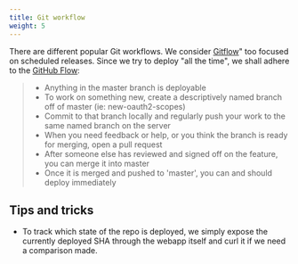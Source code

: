 ```yaml
---
title: Git workflow
weight: 5
---
```

There are different popular Git workflows. We consider [Gitflow](https://www.atlassian.com/git/tutorials/comparing-workflows/gitflow-workflow)" too focused on scheduled releases. Since we try to deploy "all the time", we shall adhere to the [GitHub Flow](https://githubflow.github.io/):

> - Anything in the master branch is deployable
> - To work on something new, create a descriptively named branch off of master (ie: new-oauth2-scopes)
> - Commit to that branch locally and regularly push your work to the same named branch on the server
> - When you need feedback or help, or you think the branch is ready for merging, open a pull request
> - After someone else has reviewed and signed off on the feature, you can merge it into master
> - Once it is merged and pushed to 'master', you can and should deploy immediately


## Tips and tricks
- To track which state of the repo is deployed, we simply expose the currently deployed SHA through the webapp itself and curl it if we need a comparison made.

